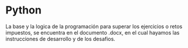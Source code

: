 # Python

La base y la logica de la programación para superar los ejercicios o retos impuestos, se encuentra en el documento .docx, en el cual hayamos las instrucciones de desarrollo y de los desafios.


